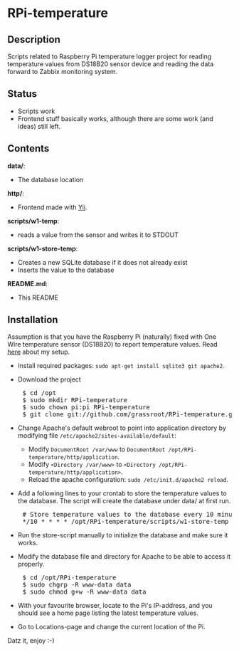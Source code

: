 # RPi-temperature

## Description

Scripts related to Raspberry Pi temperature logger project for reading temperature values from DS18B20 sensor device and reading the data forward to Zabbix monitoring system.

## Status

- Scripts work
- Frontend stuff basically works, although there are some work (and ideas) still left.

## Contents

__data/__:
  - The database location

__http/__:
  - Frontend made with [Yii](http://www.yiiframework.com/).

__scripts/w1-temp__:
  - reads a value from the sensor and writes it to STDOUT

__scripts/w1-store-temp__:
  - Creates a new SQLite database if it does not already exist
  - Inserts the value to the database

__README.md__:
  - This README

## Installation

Assumption is that you have the Raspberry Pi (naturally) fixed with One Wire temperature sensor (DS18B20) to report temperature values. Read [here](http://humbletux.blogspot.com/2012/12/yet-another-raspberry-pi-temperature.html) about my setup.

- Install required packages: `sudo apt-get install sqlite3 git apache2`.

- Download the project
<pre>
    $ cd /opt
    $ sudo mkdir RPi-temperature
    $ sudo chown pi:pi RPi-temperature
    $ git clone git://github.com/grassroot/RPi-temperature.git
</pre>
    
- Change Apache's default webroot to point into application directory by modifying file `/etc/apache2/sites-available/default`:
    - Modify `DocumentRoot /var/www` to `DocumentRoot /opt/RPi-temperature/http/application`.
    - Modify `<Directory /var/www>` to `<Directory /opt/RPi-temperature/http/application>`.
    - Reload the apache configuration: `sudo /etc/init.d/apache2 reload`.

- Add a following lines to your crontab to store the temperature values to the database. The script will create the database under data/ at first run.
<pre>
    # Store temperature values to the database every 10 minutes
    */10 * * * * /opt/RPi-temperature/scripts/w1-store-temp
</pre>

- Run the store-script manually to initialize the database and make sure it works.

- Modify the database file and directory for Apache to be able to access it properly.
<pre>
    $ cd /opt/RPi-temperature
    $ sudo chgrp -R www-data data
    $ sudo chmod g+w -R www-data data
</pre>

- With your favourite browser, locate to the Pi's IP-address, and you should see a home page listing the latest temperature values.

- Go to Locations-page and change the current location of the Pi.

Datz it, enjoy :-)

